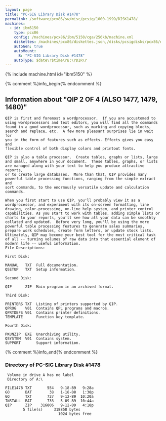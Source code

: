 ```yaml
---
layout: page
title: "PC-SIG Library Disk #1478"
permalink: /software/pcx86/sw/misc/pcsig/1000-1999/DISK1478/
machines:
  - id: ibm5150
    type: pcx86
    config: /machines/pcx86/ibm/5150/cga/256kb/machine.xml
    diskettes: /machines/pcx86/diskettes.json,/disks/pcsigdisks/pcx86/diskettes.json
    autoGen: true
    autoMount:
      B: "PC-SIG Library Disk #1478"
    autoType: $date\r$time\rB:\rDIR\r
---
```


{% include machine.html id="ibm5150" %}

{% comment %}info_begin{% endcomment %}

## Information about "QIP  2 OF 4 (ALSO 1477, 1479, 1480)"

    QIP is first and foremost a wordprocessor.  If you are accustomed to
    using wordprocessors and text editors, you will find all the commands
    found in a good wordprocessor, such as marking and copying blocks,
    search and replace, etc.  A few more pleasant surprises lie in wait for
    you in the form of features such as effects. Effects gives you easy and
    flexible control of both display colors and printout fonts.
    
    QIP is also a table processor.  Create tables, graphs or lists, large
    and small, anywhere in your document.  These tables, graphs, or lists
    are managed along with your text to help you produce attractive reports,
    or to create large databases.  More than that, QIP provides many
    powerful table processing functions, ranging from the simple extract and
    sort commands, to the enormously versatile update and calculation
    commands.
    
    When you first start to use QIP, you'll probably view it as a
    wordprocessor, and experiment with its on-screen formatting, line
    drawing, color-processing, on-line help system, and printer control
    capabilities. As you start to work with tables, adding simple lists or
    charts to your reports, you'll see how all your data can be smoothly
    collated and updated.  Before very long, you'll be using the more
    powerful table processing features to generate sales summaries,
    prepare work schedules, create form letters, or update stock lists.
    Ultimately, QIP may become your best tool for the most critical task
    of all -- turning volumes of raw data into that essential element of
    modern life -- useful information.
    File Descriptions:
    
    First Disk:
    
    MANUAL   TXT  Full documentation.
    QSETUP   TXT  Setup information.
    
    Second Disk:
    
    QIP      ZIP  Main program in an archived format.
    
    Third Disk:
    
    PRINTERS TXT  Listing of printers supported by QIP.
    QPROG    V01  Contains QPL programs and macros.
    QPRTDEFS V01  Contains printer definitions.
    TEMPLATE      Function key template.
    
    Fourth Disk:
    
    PKUNZIP  EXE  Unarchiving utility.
    QSYSTEM  V01  Contains system.
    SUPPORT       Support information.
{% comment %}info_end{% endcomment %}


### Directory of PC-SIG Library Disk #1478

     Volume in drive A has no label
     Directory of A:\

    FILE1478 TXT       554   9-18-89   9:28a
    GO       BAT        38   1-18-88   1:38p
    GO       TXT       727   9-12-89  10:20a
    INSTALL  BAT       733   5-09-89  10:44a
    QIP      ZIP    316806   9-12-89   4:18p
            5 file(s)     318858 bytes
                            1024 bytes free
